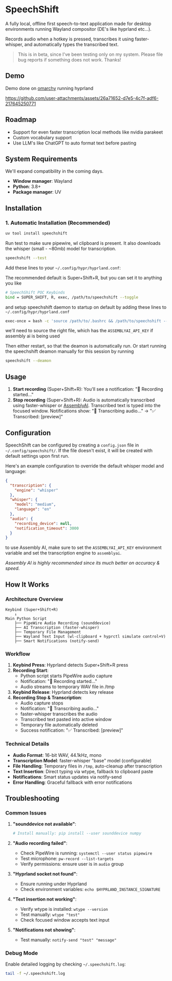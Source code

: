 # SpeechShift

A fully local, offline first speech-to-text application made for desktop environments running Wayland compositor (DE's like hyprland etc...). 

Records audio when a hotkey is pressed, transcribes it using faster-whisper, and automatically types the transcribed text.

> This is in beta, since I've been testing only on my system. Please file bug reports if something does not work. Thanks!

## Demo

Demo done on [omarchy](https://omarchy.org/) running hyprland

https://github.com/user-attachments/assets/26a71652-d7e5-4c7f-adf6-217645250771

## Roadmap
- Support for even faster transcription local methods like nvidia parakeet
- Custom vocabulary support
- Use LLM's like ChatGPT to auto format text before pasting

## System Requirements

We'll expand compatibility in the coming days.

- **Window manager**: Wayland
- **Python**: 3.8+
- **Package manager**: UV

## Installation

### 1. Automatic Installation (Recommended)

```bash
uv tool install speechshift
```

Run test to make sure pipewire, wl clipboard is present. It also downloads the whisper (small - ~80mb) model for transcription. 

```bash
speechshift --test
```

Add these lines to your `~/.config/hypr/hyprland.conf`:

The recommended default is Super+Shift+R, but you can set it to anything you like

```bash
# SpeechShift POC Keybinds
bind = SUPER_SHIFT, R, exec, /path/to/speechshift --toggle
```

and setup speechshift daemon to startup on default by adding these lines to `~/.config/hypr/hyprland.conf`

```bash
exec-once = bash -c 'source /path/to/.bashrc && /path/to/speechshift --daemon'
```

we'll need to source the right file, which has the `ASSEMBLYAI_API_KEY` if assembly ai is being used

Then either restart, so that the deamon is automatically run. Or start running the speechshift deamon manually for this session by running

```bash
speechshift --deamon
```

## Usage

1. **Start recording** (Super+Shift+R): You'll see a notification: "🎤 Recording started..."
2. **Stop recording** (Super+Shift+R): Audio is automatically transcribed using faster-whisper or [AssemblyAI](https://www.assemblyai.com/). Transcribed text is typed into the focused window. Notifications show: "🔄 Transcribing audio..." → "✅ Transcribed: [preview]"


## Configuration

SpeechShift can be configured by creating a `config.json` file in `~/.config/speechshift/`. If the file doesn't exist, it will be created with default settings upon first run.

Here's an example configuration to override the default whisper model and language:

```json
{
  "transcription": {
    "engine": "whisper"
  },
  "whisper": {
    "model": "medium",
    "language": "en"
  },
  "audio": {
    "recording_device": null,
    "notification_timeout": 3000
  }
}
```

to use Assembly AI, make sure to set the `ASSEMBLYAI_API_KEY` environment variable and set the transcription engine to `assemblyai`.

_Assembly AI is highly recommended since its much better on accuracy & speed._

## How It Works

### Architecture Overview

```
Keybind (Super+Shift+R)
    ↓
Main Python Script
    ├── PipeWire Audio Recording (sounddevice)
    ├── AI Transcription (faster-whisper)
    ├── Temporary File Management
    ├── Wayland Text Input (wl-clipboard + hyprctl simulate control+V)
    ├── Smart Notifications (notify-send)
```

### Workflow

1. **Keybind Press**: Hyprland detects Super+Shift+R press
2. **Recording Start**:
   - Python script starts PipeWire audio capture
   - Notification: "🎤 Recording started..."
   - Audio streams to temporary WAV file in /tmp
3. **Keybind Release**: Hyprland detects key release
4. **Recording Stop & Transcription**:
   - Audio capture stops
   - Notification: "🔄 Transcribing audio..."
   - faster-whisper transcribes the audio
   - Transcribed text pasted into active window
   - Temporary file automatically deleted
   - Success notification: "✅ Transcribed: [preview]"

### Technical Details

- **Audio Format**: 16-bit WAV, 44.1kHz, mono
- **Transcription Model**: faster-whisper "base" model (configurable)
- **File Handling**: Temporary files in `/tmp`, auto-cleanup after transcription
- **Text Insertion**: Direct typing via wtype, fallback to clipboard paste
- **Notifications**: Smart status updates via notify-send
- **Error Handling**: Graceful fallback with error notifications

## Troubleshooting

### Common Issues

1. **"sounddevice not available"**:

   ```bash
   # Install manually: pip install --user sounddevice numpy
   ```

2. **"Audio recording failed"**:

   - Check PipeWire is running: `systemctl --user status pipewire`
   - Test microphone: `pw-record --list-targets`
   - Verify permissions: ensure user is in `audio` group

3. **"Hyprland socket not found"**:

   - Ensure running under Hyprland
   - Check environment variables: `echo $HYPRLAND_INSTANCE_SIGNATURE`

4. **"Text insertion not working"**:

   - Verify wtype is installed: `wtype --version`
   - Test manually: `wtype "test"`
   - Check focused window accepts text input

5. **"Notifications not showing"**:
   - Test manually: `notify-send "test" "message"`

### Debug Mode

Enable detailed logging by checking `~/.speechshift.log`:

```bash
tail -f ~/.speechshift.log
```
